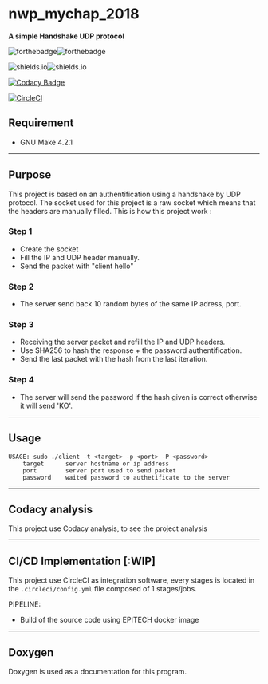 # nwp_mychap_2018

**A simple Handshake UDP protocol**

![forthebadge](https://forthebadge.com/images/badges/built-with-grammas-recipe.svg)![forthebadge](https://forthebadge.com/images/badges/60-percent-of-the-time-works-every-time.svg)

![shields.io](https://img.shields.io/badge/Docker-18.06.1-blue.svg?style=for-the-badge&logo=Docker)![shields.io](https://img.shields.io/badge/docker--compose-v1.22.0-blue.svg?style=for-the-badge)

[![Codacy Badge](https://img.shields.io/codacy/grade/dd835695f2204829995675cb9a38e645.svg?style=for-the-badge&labelColor=darkgreen&logo=Codacy)](https://www.codacy.com?utm_source=github.com&amp;utm_medium=referral&amp;utm_content=xNero321/nwp_mychap_2018&amp;utm_campaign=Badge_Grade)

[![CircleCI](https://circleci.com/gh/xNero321/nwp_mychap_2018.svg?style=svg)](https://circleci.com/gh/xNero321/nwp_mychap_2018)

## Requirement

- GNU Make 4.2.1

________________________________

## Purpose

This project is based on an authentification using a handshake by UDP protocol.
The socket used for this project is a raw socket which means that the headers are manually filled.
This is how this project work :

### Step 1

- Create the socket
- Fill the IP and UDP header manually.
- Send the packet with "client hello"

### Step 2

- The server send back 10 random bytes of the same IP adress, port.

### Step 3

- Receiving the server packet and refill the IP and UDP headers.
- Use SHA256 to hash the response + the password authentification.
- Send the last packet with the hash from the last iteration.

### Step 4

- The server will send the password if the hash given is correct otherwise
it will send 'KO'.

________________________________

## Usage
	USAGE: sudo ./client -t <target> -p <port> -P <password>
        target      server hostname or ip address
        port        server port used to send packet
        password    waited password to authetificate to the server

________________________________

## Codacy analysis

This project use Codacy analysis, to see the project analysis

________________________________

## CI/CD Implementation [:WIP]

This project use CircleCI as integration software, every stages is located
in the `.circleci/config.yml` file composed of 1 stages/jobs.

PIPELINE:

- Build of the source code using EPITECH docker image

________________________________

## Doxygen

Doxygen is used as a documentation for this program.
